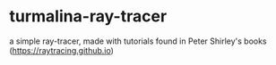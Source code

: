 # turmalina-ray-tracer
a simple ray-tracer, made with tutorials found in Peter Shirley's books (https://raytracing.github.io)
